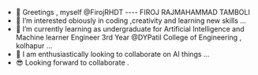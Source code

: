 - 👋 Greetings , myself @FirojRHDT  ---- FIROJ RAJMAHAMMAD TAMBOLI
- 👀 I’m interested obiously in coding ,creativity and learning new skills ...
- 🌱 I’m currently learning as undergraduate for Artificial Intelligence and Machine learner Engineer 3rd Year @DYPatil College of Engineering , kolhapur ...
- 💞️ I am enthusiastically looking to collaborate on AI things ...
- 😎 Looking forward to collaborate .

<!---
FirojRHDT/FirojRHDT is a ✨ special ✨ repository because its `README.md` (this file) appears on your GitHub profile.
You can click the Preview link to take a look at your changes.
--->
